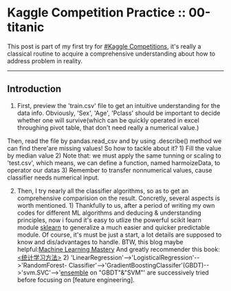 # Kaggle Competition Practice :: 00-titanic

This post is part of my first try for [#Kaggle Competitions](https://www.kaggle.com/competitions), 
it's really a classical routine to acquire a comprehensive understanding about how to address problem in reality. 

---

## Introduction
1. First, preview the 'train.csv' file to get an intuitive understanding for the data info.
Obviously, 'Sex', 'Age', 'Pclass' should be important to decide whether one will survive(which 
can be quickly operated in excel throughing pivot table, that don't need really a numerical value.)

Then, read the file by pandas.read_csv and by using .describe() method we can find there'are missing
values! So how to tackle about it? 1) Fill the value by median value 2) Note that: we must apply the 
same tunning or scaling to 'test.csv', which means, we can define a function, named harmoizeData, to 
operator our datas 3) Remember to transfer nonnumerical values, cause classifier needs numerical input.

2. Then, I try nearly all the classifier algorithms, so as to get an comprehensive comparision on the 
result. Concretly, several aspects is worth mentioned. 1) Thankfully to us, after a period of writing 
my own codes for different ML algorithms and deducing & understanding principles, now i found it's easy 
to utlize the powerful scikit learn module [sklearn](http://scikit-learn.org/stable/index.html) to generalize
a much easier and quicker predictable module. Of course, it's must be just a start, a lot details are
supposed to know and dis/advantages to handle. BTW, this blog maybe helpful:[Machine Learning Mastery](http://machinelearningmastery.com/blog)   And greatly recommender this book: [<统计学习方法>](http://book.douban.com/subject/10590856/) 2) 'LinearRegression'-->'LogisticalRegression'-->'RandomForest-
Classifier'-->'GradientBoostingClassifer'(GBDT)-->'svm.SVC'-->'[ensemble](http://www.scholarpedia.org/article/Ensemble_learning)
on "GBDT"&"SVM"' are successively tried before focusing on [feature engineering].


